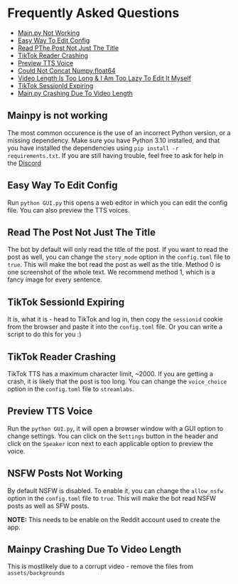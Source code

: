 # Frequently Asked Questions

- [Main.py Not Working](#Main.py-is-not-working)
- [Easy Way To Edit Config](#easy-way-to-edit-config)
- [Read PThe Post Not Just The Title](#some-of-my-markdown-elements-arent-highlighted)
- [TikTok Reader Crashing](#tiktok-reader-crashing)
- [Preview TTS Voice](#preview-tts-voice)
- [Could Not Concat Numpy.float64](#could-not-concat-numpyfloat64)
- [Video Length Is Too Long & I Am Too Lazy To Edit It Myself](#video-length-is-too-long--i-am-too-lazy-to-edit-it-myself)
- [TikTok SessionId Expiring](#tiktok-sessionid-expiring)
- [Main.py Crashing Due To Video Length](#mainpy-crashing-due-to-video-length)

## Mainpy is not working

The most common occurence is the use of an incorrect Python version, or a missing dependency. Make sure you have Python 3.10 installed, and that you have installed the dependencies using `pip install -r requirements.txt`. If you are still having trouble, feel free to ask for help in the [Discord](https://discord.gg/QaTx2ZDqea)

## Easy Way To Edit Config

Run `python GUI.py` this opens a web editor in which you can edit the config file. You can also preview the TTS voices.

## Read The Post Not Just The Title

The bot by default will only read the title of the post. If you want to read the post as well, you can change the `story_mode` option in the `config.toml` file to `true`. This will make the bot read the post as well as the title. Method 0 is one screenshot of the whole text. We recommend method 1, which is a fancy image for every sentence.

## TikTok SessionId Expiring

It is, what it is - head to TikTok and log in, then copy the `sessionid` cookie from the browser and paste it into the `config.toml` file. Or you can write a script to do this for you :)

## TikTok Reader Crashing

TikTok TTS has a maximum character limit, ~2000. If you are getting a crash, it is likely that the post is too long. You can change the `voice_choice` option in the `config.toml` file to `streamlabs`.

## Preview TTS Voice

Run the `python GUI.py`, it will open a browser window with a GUI option to change settings. You can click on the `Settings` button in the header and click on the `Speaker` icon next to each applicable option to preview the voice.

## NSFW Posts Not Working

By default NSFW is disabled. To enable it, you can change the `allow_nsfw` option in the `config.toml` file to `true`. This will make the bot read NSFW posts as well as SFW posts. 

**NOTE:** This needs to be enable on the Reddit account used to create the app.

## Mainpy Crashing Due To Video Length

This is mostlikely due to a corrupt video - remove the files from `assets/backgrounds`
